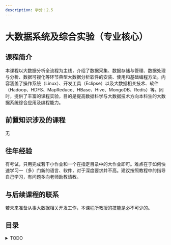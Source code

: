 ```yaml
---
description: 学分：2.5
---
```


# 大数据系统及综合实验（专业核心）

## 课程简介

本课程以大数据分析全流程为主线，介绍了数据采集、数据存储与管理、数据处理与分析、数据可视化等环节典型大数据分析软件的安装、使用和基础编程方法。内容涵盖了操作系统（Linux）、开发工具（Eclipse）以及大数据相关技术、软件（Hadoop、HDFS、MapReduce、HBase、Hive、MongoDB、Redis）等。同时，提供了丰富的课程实验，目的是提高数据科学与大数据技术方向本科生的大数据系统综合应用及编程能力。

## 前置知识涉及的课程

无

## 往年经验

有考试，只用完成若干小作业和一个在指定目录中的大作业即可。难点在于如何快速学习一（多）门新的语言、软件，对于深度要求并不高。建议按照教程中的指导自己学习，有问题多向老师助教请教。

## 与后续课程的联系

若未来准备从事大数据相关开发工作，本课程所教授的技能是必不可少的。

## 目录

<details>

<summary>TODO</summary>



</details>

